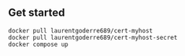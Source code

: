 ## Get started

```
docker pull laurentgoderre689/cert-myhost
docker pull laurentgoderre689/cert-myhost-secret
docker compose up
```